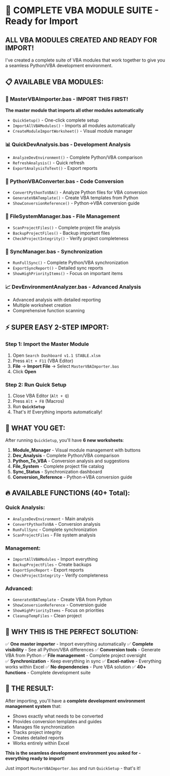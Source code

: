 # 🎯 COMPLETE VBA MODULE SUITE - Ready for Import

## ALL VBA MODULES CREATED AND READY FOR IMPORT!

I've created a complete suite of VBA modules that work together to give you a seamless Python/VBA development environment.

## 📋 AVAILABLE VBA MODULES:

### 🚀 **MasterVBAImporter.bas** - IMPORT THIS FIRST!
**The master module that imports all other modules automatically**
- `QuickSetup()` - One-click complete setup
- `ImportAllVBAModules()` - Imports all modules automatically  
- `CreateModuleImportWorksheet()` - Visual module manager

### 📊 **QuickDevAnalysis.bas** - Development Analysis
- `AnalyzeDevEnvironment()` - Complete Python/VBA comparison
- `RefreshAnalysis()` - Quick refresh
- `ExportAnalysisToText()` - Export reports

### 🔄 **PythonVBAConverter.bas** - Code Conversion
- `ConvertPythonToVBA()` - Analyze Python files for VBA conversion
- `GenerateVBATemplate()` - Create VBA templates from Python
- `ShowConversionReference()` - Python→VBA conversion guide

### 📁 **FileSystemManager.bas** - File Management  
- `ScanProjectFiles()` - Complete project file analysis
- `BackupProjectFiles()` - Backup important files
- `CheckProjectIntegrity()` - Verify project completeness

### 🔗 **SyncManager.bas** - Synchronization
- `RunFullSync()` - Complete Python/VBA synchronization
- `ExportSyncReport()` - Detailed sync reports
- `ShowHighPriorityItems()` - Focus on important items

### 📈 **DevEnvironmentAnalyzer.bas** - Advanced Analysis
- Advanced analysis with detailed reporting
- Multiple worksheet creation
- Comprehensive function scanning

## ⚡ SUPER EASY 2-STEP IMPORT:

### Step 1: Import the Master Module
1. Open `Search Dashboard v1.1 STABLE.xlsm`
2. Press `Alt + F11` (VBA Editor)
3. **File** → **Import File** → Select `MasterVBAImporter.bas`
4. Click **Open**

### Step 2: Run Quick Setup
1. Close VBA Editor (`Alt + Q`)
2. Press `Alt + F8` (Macros)
3. Run **`QuickSetup`**
4. That's it! Everything imports automatically!

## 🎯 WHAT YOU GET:

After running `QuickSetup`, you'll have **6 new worksheets**:

1. **Module_Manager** - Visual module management with buttons
2. **Dev_Analysis** - Complete Python/VBA comparison  
3. **Python_To_VBA** - Conversion analysis and suggestions
4. **File_System** - Complete project file catalog
5. **Sync_Status** - Synchronization dashboard
6. **Conversion_Reference** - Python→VBA conversion guide

## 🔥 AVAILABLE FUNCTIONS (40+ Total):

### Quick Analysis:
- `AnalyzeDevEnvironment` - Main analysis
- `ConvertPythonToVBA` - Conversion analysis  
- `RunFullSync` - Complete synchronization
- `ScanProjectFiles` - File system analysis

### Management:
- `ImportAllVBAModules` - Import everything
- `BackupProjectFiles` - Create backups
- `ExportSyncReport` - Export reports
- `CheckProjectIntegrity` - Verify completeness

### Advanced:
- `GenerateVBATemplate` - Create VBA from Python
- `ShowConversionReference` - Conversion guide
- `ShowHighPriorityItems` - Focus on priorities
- `CleanupTempFiles` - Clean project

## 🚨 WHY THIS IS THE PERFECT SOLUTION:

✅ **One master importer** - Import everything automatically
✅ **Complete visibility** - See all Python/VBA differences
✅ **Conversion tools** - Generate VBA from Python
✅ **File management** - Complete project oversight  
✅ **Synchronization** - Keep everything in sync
✅ **Excel-native** - Everything works within Excel
✅ **No dependencies** - Pure VBA solution
✅ **40+ functions** - Complete development suite

## 🎯 THE RESULT:
After importing, you'll have a **complete development environment management system** that:
- Shows exactly what needs to be converted
- Provides conversion templates and guides  
- Manages file synchronization
- Tracks project integrity
- Creates detailed reports
- Works entirely within Excel

**This is the seamless development environment you asked for - everything ready to import!**

Just import `MasterVBAImporter.bas` and run `QuickSetup` - that's it!
